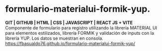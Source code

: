 # formulario-materialui-formik-yup.
**GIT | GITHUB | HTML | CSS | JAVASCRIPT | REACT JS + VITE**  
Componente de formulario para registro utilizando la librería MATERIAL UI para elementos estilizados, librería FORMIK y validación de inputs con la librería YUP. Los datos se muestran en consola.  
https://fbasualdo76.github.io/formulario-materialui-formik-yup/
